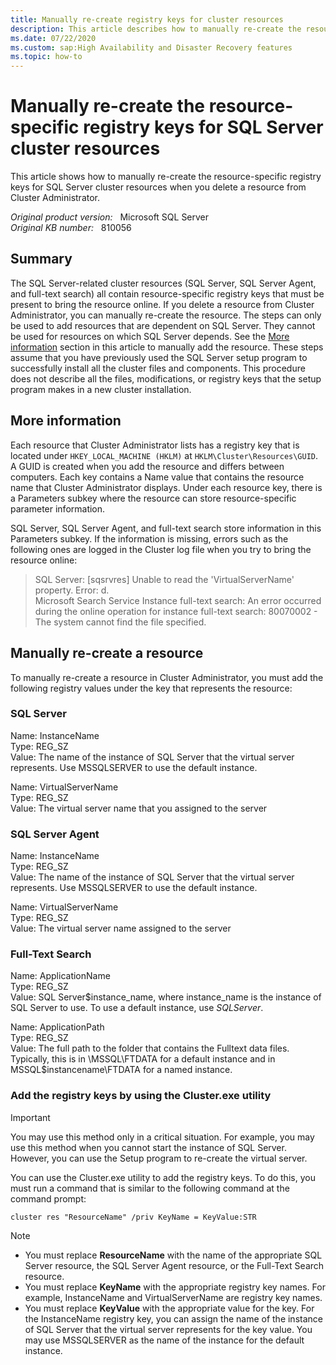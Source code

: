 ```yaml
---
title: Manually re-create registry keys for cluster resources
description: This article describes how to manually re-create the resource-specific registry keys for SQL Server cluster resources when you delete a resource from Cluster Administrator.
ms.date: 07/22/2020
ms.custom: sap:High Availability and Disaster Recovery features
ms.topic: how-to
---
```

# Manually re-create the resource-specific registry keys for SQL Server cluster resources

This article shows how to manually re-create the resource-specific registry keys for SQL Server cluster resources when you delete a resource from Cluster Administrator.

_Original product version:_ &nbsp; Microsoft SQL Server  
_Original KB number:_ &nbsp; 810056

## Summary

The SQL Server-related cluster resources (SQL Server, SQL Server Agent, and full-text search) all contain resource-specific registry keys that must be present to bring the resource online. If you delete a resource from Cluster Administrator, you can manually re-create the resource. The steps can only be used to add resources that are dependent on SQL Server. They cannot be used for resources on which SQL Server depends. See the [More information](#more-information) section in this article to manually add the resource. These steps assume that you have previously used the SQL Server setup program to successfully install all the cluster files and components. This procedure does not describe all the files, modifications, or registry keys that the setup program makes in a new cluster installation.

## More information

Each resource that Cluster Administrator lists has a registry key that is located under `HKEY_LOCAL_MACHINE (HKLM)` at `HKLM\Cluster\Resources\GUID`. A GUID is created when you add the resource and differs between computers. Each key contains a Name value that contains the resource name that Cluster Administrator displays. Under each resource key, there is a Parameters subkey where the resource can store resource-specific parameter information.

SQL Server, SQL Server Agent, and full-text search store information in this Parameters subkey. If the information is missing, errors such as the following ones are logged in the Cluster log file when you try to bring the resource online:

> SQL Server: [sqsrvres] Unable to read the 'VirtualServerName' property. Error: d.  
Microsoft Search Service Instance full-text search: An error occurred during the online operation for instance full-text search: 80070002 - The system cannot find the file specified.

## Manually re-create a resource

To manually re-create a resource in Cluster Administrator, you must add the following registry values under the key that represents the resource:

### SQL Server

Name: InstanceName  
Type: REG_SZ  
Value: The name of the instance of SQL Server that the virtual server represents. Use MSSQLSERVER to use the default instance.

Name: VirtualServerName  
Type: REG_SZ  
Value: The virtual server name that you assigned to the server

### SQL Server Agent

Name: InstanceName  
Type: REG_SZ  
Value: The name of the instance of SQL Server that the virtual server represents. Use MSSQLSERVER to use the default instance.

Name: VirtualServerName  
Type: REG_SZ  
Value: The virtual server name assigned to the server

### Full-Text Search

Name: ApplicationName  
Type: REG_SZ  
Value: SQL Server$instance_name, where instance_name is the instance of SQL Server to use. To use a default instance, use *SQLServer*.

Name: ApplicationPath  
Type: REG_SZ  
Value: The full path to the folder that contains the Fulltext data files. Typically, this is in \MSSQL\FTDATA for a default instance and in MSSQL$instancename\FTDATA for a named instance.

### Add the registry keys by using the Cluster.exe utility

> [!IMPORTANT]
> You may use this method only in a critical situation. For example, you may use this method when you cannot start the instance of SQL Server. However, you can use the Setup program to re-create the virtual server.

You can use the Cluster.exe utility to add the registry keys. To do this, you must run a command that is similar to the following command at the command prompt:

```console
cluster res "ResourceName" /priv KeyName = KeyValue:STR
```

> [!NOTE]
> - You must replace **ResourceName** with the name of the appropriate SQL Server resource, the SQL Server Agent resource, or the Full-Text Search resource.
> - You must replace **KeyName** with the appropriate registry key names. For example, InstanceName and VirtualServerName are registry key names.
> - You must replace **KeyValue** with the appropriate value for the key. For the InstanceName registry key, you can assign the name of the instance of SQL Server that the virtual server represents for the key value. You may use MSSQLSERVER as the name of the instance for the default instance.
